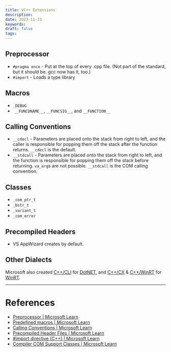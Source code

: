 ```yaml
---
title: VC++ Extensions
description: 
date: 2023-11-23
keywords: 
draft: false
tags:
---
```

## Preprocessor

- `#pragma once` - Put at the top of every .cpp file.  (Not part of the standard, but it should be. gcc now has it, too.)
- `#import` - Loads a type library
## Macros

- `_DEBUG`
-  `__FUNCDNAME__`, `__FUNCSIG__`, and `__FUNCTION__`
## Calling Conventions

- `__cdecl` - Parameters are placed onto the stack from right to left, and the caller is responsible for popping them off the stack after the function returns.  `__cdecl` is the default.
- `__stdcall` - Parameters are placed onto the stack from right to left, and the function is responsible for popping them off the stack before returning.  `va_arg`s are not possible.  `__stdcall` is the COM calling convention.
## Classes

- `_com_ptr_t`
- `_bstr_t`
- `_variant_t`
- `_com_error`
## Precompiled Headers

- VS AppWizard creates by default.

## Other Dialects

Microsoft also created [C++/CLI](/notes/) for [DotNET](/notes/computer/microsoft/com/dotnet), and [C++/CX](/notes/) & [C++/WinRT](/notes/) for [WinRT](/notes/).

---
# References

- [Preprocessor | Microsoft Learn](https://learn.microsoft.com/en-us/cpp/preprocessor/preprocessor?view=msvc-170)
- [Predefined macros | Microsoft Learn](https://learn.microsoft.com/en-us/cpp/preprocessor/predefined-macros?view=msvc-170)
- [Calling Conventions | Microsoft Learn](https://learn.microsoft.com/en-us/cpp/cpp/calling-conventions?view=msvc-170)
- [Precompiled Header Files | Microsoft Learn](https://learn.microsoft.com/en-us/cpp/build/creating-precompiled-header-files?view=msvc-170)
- [#import directive (C++) | Microsoft Learn](https://learn.microsoft.com/en-us/cpp/preprocessor/hash-import-directive-cpp?view=msvc-170)
- [Compiler COM Support Classes | Microsoft Learn](https://learn.microsoft.com/en-us/cpp/cpp/compiler-com-support-classes?view=msvc-170)

